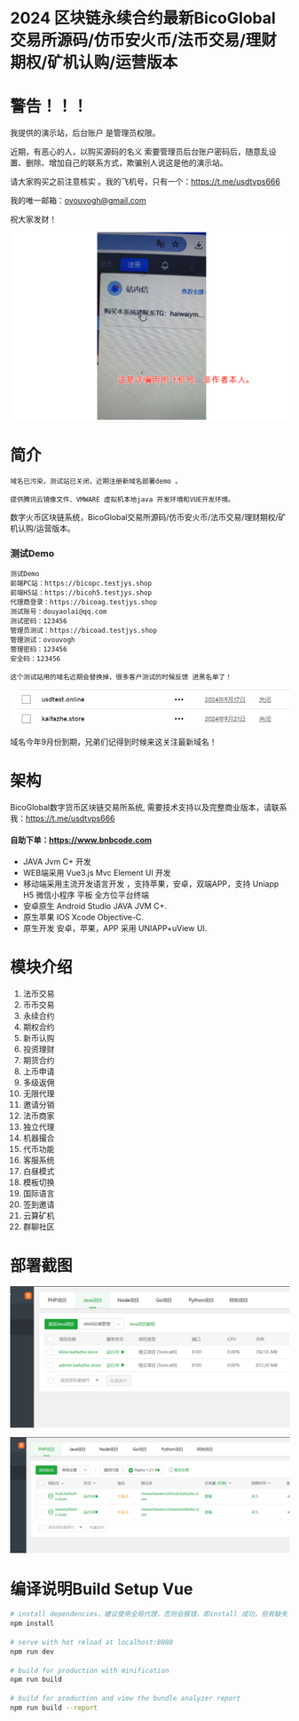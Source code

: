 # 2024 区块链永续合约最新BicoGlobal交易所源码/仿币安火币/法币交易/理财期权/矿机认购/运营版本
# 警告！！！

我提供的演示站，后台账户 是管理员权限。

近期，有恶心的人，以购买源码的名义 索要管理员后台账户密码后，随意乱设置、删除、增加自己的联系方式，欺骗别人说这是他的演示站。

请大家购买之前注意核实 。我的飞机号，只有一个：https://t.me/usdtvps666

我的唯一邮箱：ovouvogh@gmail.com

祝大家发财！

![注意防范](/.image/bicoshengm.png)

# 简介

```
域名已污染，测试站已关闭，近期注册新域名部署demo 。

提供腾讯云镜像文件、VMWARE 虚拟机本地java 开发环境和VUE开发环境。
```

数字火币区块链系统，BicoGlobal交易所源码/仿币安火币/法币交易/理财期权/矿机认购/运营版本。

### 测试Demo

```
测试Demo
前端PC站：https://bicopc.testjys.shop
前端H5站：https://bicoh5.testjys.shop
代理商登录：https://bicoag.testjys.shop
测试账号：douyaolai@qq.com
测试密码：123456
管理员测试：https://bicoad.testjys.shop
管理测试：ovouvogh
管理密码：123456
安全码：123456

这个测试站用的域名近期会替换掉，很多客户测试的时候反馈 进黑名单了！

```

![域名到期](/.image/dom.jpg)

域名今年9月份到期，兄弟们记得到时候来这关注最新域名！

# 架构

BicoGlobal数字货币区块链交易所系统, 需要技术支持以及完整商业版本，请联系我：https://t.me/usdtvps666

#### 自助下单：https://www.bnbcode.com

- JAVA Jvm C+ 开发
- WEB端采用 Vue3.js Mvc Element UI 开发
- 移动端采用主流开发语言开发 ，支持苹果，安卓，双端APP，支持 Uniapp H5 微信小程序 平板 全方位平台终端
- 安卓原生 Android Studio JAVA JVM C+.
- 原生苹果 IOS Xcode Objective-C.
- 原生开发 安卓，苹果，APP 采用 UNIAPP+uView UI.



# 模块介绍

1. 法币交易
2. 币币交易
3. 永续合约
4. 期权合约
5. 新币认购
6. 投资理财
7. 期货合约
8. 上币申请
9. 多级返佣
10. 无限代理
11. 邀请分销
12. 法币商家
13. 独立代理
14. 机器撮合
15. 代币功能
16. 客服系统
17. 白昼模式
18. 模板切换
19. 国际语言
20. 签到邀请
21. 云算矿机
22. 群聊社区

# 部署截图

![宝塔java 环境部署](/.image/baota1.png)

![宝塔java 环境部署](/.image/baota2.png)

# 编译说明Build Setup Vue



``` bash
# install dependencies，建议使用全局代理，否则会报错，即install 成功，但有缺失
npm install

# serve with hot reload at localhost:8080
npm run dev

# build for production with minification
npm run build

# build for production and view the bundle analyzer report
npm run build --report
```


